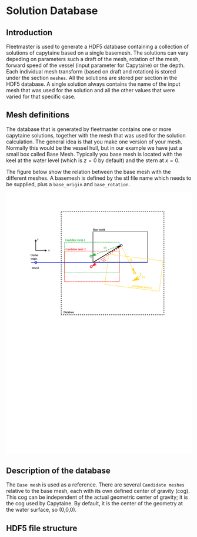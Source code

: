 # Solution Database

## Introduction

Fleetmaster is used to generate a HDF5 database containing a collection of solutions of capytaine based on a single basemesh. The solutions can vary depeding on
parameters such a draft of the mesh, rotation of the mesh, forward speed of the vessel (input parameter for Capytaine) or the depth. Each individual mesh transform
(based on draft and rotation) is stored under the section `meshes`. All the solutions are stored per section in the HDF5 database. A single solution always contains
the name of the input mesh that was used for the solution and all the other values that were varied for that specific case.

## Mesh definitions

The database that is generated by fleetmaster contains one or more capytaine solutions, together with the mesh that was used for the solution calculation.
The general idea is that you make one version of your mesh. Normally this would be the vessel hull, but in our example we have just a small box called Base Mesh.
Typically you base mesh is located with the keel at the water level (which is $z=0$ by default) and the stern at $x=0$.

The figure below show the relation between the base mesh with the different meshes.
A basemesh is defined by the stl file name which needs to be supplied, plus a `base_origin` and `base_rotation`.

![Database structure](images/database.svg)

## Description of the database

The `Base mesh` is used as a reference. There are several `Candidate meshes` relative to the base mesh, each with its own defined center of gravity (cog). This cog can be independent of the actual geometric center of gravity; it is the cog used by Capytaine. By default, it is the center of the geometry at the water surface, so (0,0,0).

## HDF5 file structure

